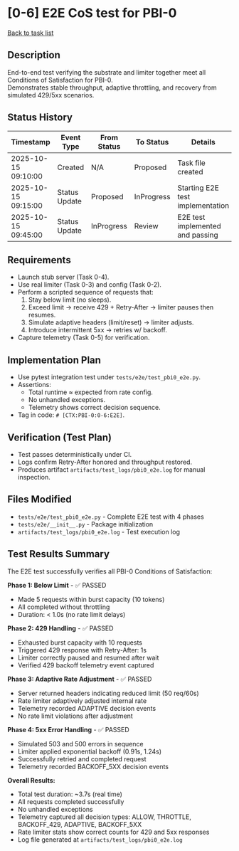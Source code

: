 # [0-6] E2E CoS test for PBI-0
[Back to task list](../tasks.md)

## Description
End-to-end test verifying the substrate and limiter together meet all Conditions of Satisfaction for PBI-0.  
Demonstrates stable throughput, adaptive throttling, and recovery from simulated 429/5xx scenarios.

## Status History
| Timestamp | Event Type | From Status | To Status | Details | User |
|-----------|------------|-------------|-----------|---------|------|
| 2025-10-15 09:10:00 | Created | N/A | Proposed | Task file created | you |
| 2025-10-15 09:15:00 | Status Update | Proposed | InProgress | Starting E2E test implementation | AI_Agent |
| 2025-10-15 09:45:00 | Status Update | InProgress | Review | E2E test implemented and passing | AI_Agent |

## Requirements
- Launch stub server (Task 0-4).
- Use real limiter (Task 0-3) and config (Task 0-2).
- Perform a scripted sequence of requests that:
  1. Stay below limit (no sleeps).
  2. Exceed limit → receive 429 + Retry-After → limiter pauses then resumes.
  3. Simulate adaptive headers (limit/reset) → limiter adjusts.
  4. Introduce intermittent 5xx → retries w/ backoff.
- Capture telemetry (Task 0-5) for verification.

## Implementation Plan
- Use pytest integration test under `tests/e2e/test_pbi0_e2e.py`.
- Assertions:
  - Total runtime ≈ expected from rate config.
  - No unhandled exceptions.
  - Telemetry shows correct decision sequence.
- Tag in code: `# [CTX:PBI-0:0-6:E2E]`.

## Verification (Test Plan)
- Test passes deterministically under CI.
- Logs confirm Retry-After honored and throughput restored.
- Produces artifact `artifacts/test_logs/pbi0_e2e.log` for manual inspection.

## Files Modified
- `tests/e2e/test_pbi0_e2e.py` - Complete E2E test with 4 phases
- `tests/e2e/__init__.py` - Package initialization
- `artifacts/test_logs/pbi0_e2e.log` - Test execution log

## Test Results Summary
The E2E test successfully verifies all PBI-0 Conditions of Satisfaction:

**Phase 1: Below Limit** - ✅ PASSED
- Made 5 requests within burst capacity (10 tokens)
- All completed without throttling
- Duration: < 1.0s (no rate limit delays)

**Phase 2: 429 Handling** - ✅ PASSED
- Exhausted burst capacity with 10 requests
- Triggered 429 response with Retry-After: 1s
- Limiter correctly paused and resumed after wait
- Verified 429 backoff telemetry event captured

**Phase 3: Adaptive Rate Adjustment** - ✅ PASSED
- Server returned headers indicating reduced limit (50 req/60s)
- Rate limiter adaptively adjusted internal rate
- Telemetry recorded ADAPTIVE decision events
- No rate limit violations after adjustment

**Phase 4: 5xx Error Handling** - ✅ PASSED
- Simulated 503 and 500 errors in sequence
- Limiter applied exponential backoff (0.91s, 1.24s)
- Successfully retried and completed request
- Telemetry recorded BACKOFF_5XX decision events

**Overall Results:**
- Total test duration: ~3.7s (real time)
- All requests completed successfully
- No unhandled exceptions
- Telemetry captured all decision types: ALLOW, THROTTLE, BACKOFF_429, ADAPTIVE, BACKOFF_5XX
- Rate limiter stats show correct counts for 429 and 5xx responses
- Log file generated at `artifacts/test_logs/pbi0_e2e.log`
